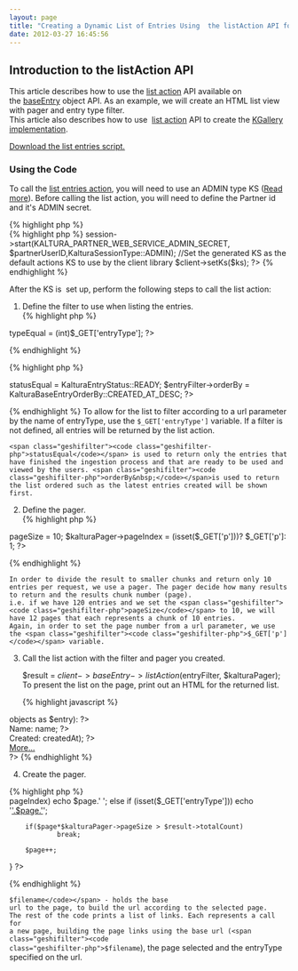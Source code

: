 ```yaml
---
layout: page
title: "Creating a Dynamic List of Entries Using  the listAction API for KGallery Implementation"
date: 2012-03-27 16:45:56
---
```


## Introduction to the listAction API

This article describes how to use the <a href="http://www.kaltura.com/api_v3/testmeDoc/?service=baseentry&action=list" class="bb-url">list action</a> API available on the <a href="http://www.kaltura.com/api_v3/testmeDoc/?service=baseentry" class="bb-url">baseEntry</a> object API. As an example, we will create an HTML list view with pager and entry type filter.  
This article also describes how to use  <a href="http://www.kaltura.com/api_v3/testmeDoc/?service=baseentry&action=list" class="bb-url">list action</a> API to create the <a href="http://knowledge.kaltura.com/kgallery-kaltura-video-gallery" class="bb-url">KGallery implementation</a>.

<a href="http://knowledge.kaltura.com/sites/default/files/list-entries-script.zip" class="bb-url">Download the list entries script.</a>

### Using the Code

To call the <a href="http://www.kaltura.com/api_v3/testmeDoc/?service=baseentry&action=list" class="bb-url">list entries action</a>, you will need to use an ADMIN type KS (<a href="http://knowledge.kaltura.com/kaltura-api-usage-guidelines" class="bb-url">Read more</a>). Before calling the list action, you will need to define the Partner id and it's ADMIN secret.

<div class="geshifilter">
  <div class="php geshifilter-php">
    {% highlight php %}
<?php
//define constants define("KALTURA_PARTNER_ID", ""); 
define("KALTURA_PARTNER_WEB_SERVICE_ADMIN_SECRET", ""); 
{% endhighlight %}
Using the partner credentials, generate the KS:
  </div>
</div>

<div class="geshifilter">
  <div class="php geshifilter-php">
    {% highlight php %}
<?php
//define session variables $partnerUserID = '31'; // this can be whatever you decide depending on your implementation //Construction of Kaltura objects for session initiation 
$config = new KalturaConfiguration(KALTURA_PARTNER_ID); 
$client = new KalturaClient($config); 
$ks = $client->session->start(KALTURA_PARTNER_WEB_SERVICE_ADMIN_SECRET, $partnerUserID,KalturaSessionType::ADMIN); //Set the generated KS as the default actions KS to use by the client library 
$client->setKs($ks);
?>
{% endhighlight %}
  </div>
</div>

After the KS is  set up, perform the following steps to call the list action:

1.  Define the filter to use when listing the entries.<div class="geshifilter">
      <div class="php geshifilter-php">
        {% highlight php %}
<?php
$entryFilter = new KalturaBaseEntryFilter(); /** * Available types (defined within KalturaEntryType class under KalturaClient.php): 
* AUTOMATIC = -1; 
* MEDIA_CLIP = 1; 
* MIX = 2; 
* PLAYLIST = 5; 
* DATA = 6; 
* DOCUMENT = 10; 
*/ 
if (isset($_GET['entryType'])) $entryFilter->typeEqual = (int)$_GET['entryType']; 
?>
{% endhighlight %}

{% highlight php %}
<?php
$entryFilter->statusEqual = KalturaEntryStatus::READY; 
$entryFilter->orderBy = KalturaBaseEntryOrderBy::CREATED_AT_DESC; 
?>
{% endhighlight %}
To allow for the list to filter according to a url parameter by the name of entryType, use the <span class="geshifilter"><code class="geshifilter-php">$_GET['entryType']</code></span> variable. If a filter is not defined, all entries will be returned by the list action.
      </div>
    </div>
    
    <span class="geshifilter"><code class="geshifilter-php">statusEqual</code></span> is used to return only the entries that have finished the ingestion process and that are ready to be used and viewed by the users. <span class="geshifilter"><code class="geshifilter-php">orderBy&nbsp;</code></span>is used to return the list ordered such as the latest entries created will be shown first.

2.  Define the pager.  
    <div class="geshifilter">
      <div class="php geshifilter-php">
        {% highlight php %}
<?php
$kalturaPager = new KalturaFilterPager(); 
$kalturaPager->pageSize = 10; 
$kalturaPager->pageIndex = (isset($_GET['p']))? $_GET['p']: 1;
?>
{% endhighlight %}
      </div>
    </div>
    
    In order to divide the result to smaller chunks and return only 10 entries per request, we use a pager. The pager decide how many results to return and the results chunk number (page).  
    i.e. if we have 120 entries and we set the <span class="geshifilter"><code class="geshifilter-php">pageSize</code></span> to 10, we will have 12 pages that each represents a chunk of 10 entries.  
    Again, in order to set the page number from a url parameter, we use the <span class="geshifilter"><code class="geshifilter-php">$_GET['p']</code></span> variable.

3.  Call the list action with the filter and pager you created.  
      
    $result = $client->baseEntry->listAction($entryFilter, $kalturaPager);
    To present the list on the page, print out an HTML for the returned list.
    
    <div class="geshifilter">
      <div class="php geshifilter-php">
        {% highlight javascript %}
<?php foreach($result->objects as $entry): ?> 
<div id="<?php echo $entry->id; ?>" class="doc"> 
<div><span>Name: </span>
<?php echo $entry->name; ?></div> 
<div><span>Created: </span>
<?php echo date('Y-m-d H:i:s', $entry->createdAt); ?></div> 
<div><a href="#" onclick="$('#infodiv<?php echo $entry->id; ?>').toggle('fast');" >More...</a>
<div style="display:none;overflow:hidden;" id="infodiv<?php echo $entry->id; ?>">
<pre><?php echoprint_r($entry, true); ?></pre>
</div>
</div> 
</div> 
<? endforeach; ?>
?>
{% endhighlight %}
      </div>
    </div>

4.  Create the pager.

<div class="geshifilter">
  <div class="php geshifilter-php">
        {% highlight php %}
<div class="pager">
<?php
$page = 1;
while($page)
{
        $filename = pathinfo(__FILE__, PATHINFO_FILENAME).'.'.pathinfo(__FILE__, PATHINFO_EXTENSION);
        if($page == $kalturaPager->pageIndex)
                echo $page.' ';
        else
                if (isset($_GET['entryType']))
                        echo '<a href="'.$filename.'?p='.$page.'&entryType='.$_GET['entryType'].'>'.$page.'</a>';
                else
                        echo '<a href="'.$filename.'?p='.$page.'>'.$page.'</a>';

        if($page*$kalturaPager->pageSize > $result->totalCount)
                break;

        $page++;
}
?>
</div>
{% endhighlight %}
  </div>
</div>

<span class="geshifilter"><code class="geshifilter-php">$filename</code></span> - holds the base url to the page, to build the url according to the selected page.  
The rest of the code prints a list of links. Each represents a call for a new page, building the page links using the base url (<span class="geshifilter"><code class="geshifilter-php">$filename</code></span>), the page selected and the entryType specified on the url.

